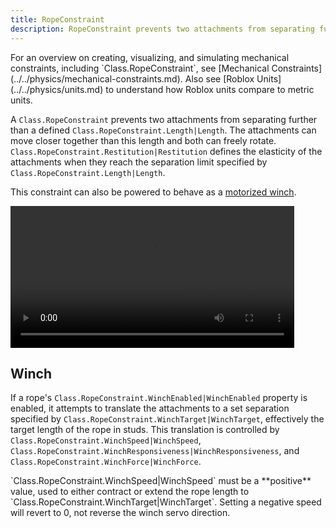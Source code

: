 ```yaml
---
title: RopeConstraint
description: RopeConstraint prevents two attachments from separating further than a defined length, with optional behavior as an extending or contracting winch.
---
```


<Alert severity="info">
For an overview on creating, visualizing, and simulating mechanical constraints, including `Class.RopeConstraint`, see [Mechanical Constraints](../../physics/mechanical-constraints.md). Also see [Roblox&nbsp;Units](../../physics/units.md) to understand how Roblox units compare to metric units.
</Alert>

A `Class.RopeConstraint` prevents two attachments from separating further than a defined `Class.RopeConstraint.Length|Length`. The attachments can move closer together than this length and both can freely rotate. `Class.RopeConstraint.Restitution|Restitution` defines the elasticity of the attachments when they reach the separation limit specified by `Class.RopeConstraint.Length|Length`.

This constraint can also be powered to behave as a [motorized winch](#winch).

<video controls src="../../assets/physics/constraints/Rope-Demo.mp4" width="90%" alt="Demo video of RopeConstraint"></video>

## Winch

If a rope's `Class.RopeConstraint.WinchEnabled|WinchEnabled` property is enabled, it attempts to translate the attachments to a set separation specified by `Class.RopeConstraint.WinchTarget|WinchTarget`, effectively the target length of the rope in studs. This translation is controlled by `Class.RopeConstraint.WinchSpeed|WinchSpeed`, `Class.RopeConstraint.WinchResponsiveness|WinchResponsiveness`, and `Class.RopeConstraint.WinchForce|WinchForce`.

<Alert severity="info">
`Class.RopeConstraint.WinchSpeed|WinchSpeed` must be a **positive** value, used to either contract or extend the rope length to `Class.RopeConstraint.WinchTarget|WinchTarget`. Setting a negative speed will revert to&nbsp;0, not reverse the winch servo direction.
</Alert>
